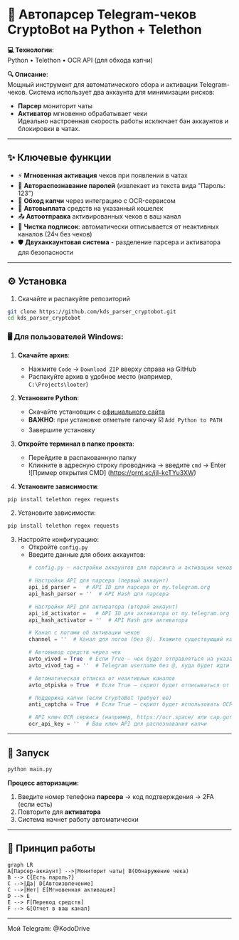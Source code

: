 # 🚀 Автопарсер Telegram-чеков CryptoBot на Python + Telethon

**💻 Технологии**:  
Python • Telethon • OCR API (для обхода капчи)

**🔍 Описание**:  
Мощный инструмент для автоматического сбора и активации Telegram-чеков. Система использует два аккаунта для минимизации рисков:  
- **Парсер** мониторит чаты  
- **Активатор** мгновенно обрабатывает чеки  
Идеально настроенная скорость работы исключает бан аккаунтов и блокировки в чатах.

---

## ✨ Ключевые функции
- ⚡ **Мгновенная активация** чеков при появлении в чатах
- 🔑 **Автораспознавание паролей** (извлекает из текста вида "Пароль: 123")
- 🤖 **Обход капчи** через интеграцию с OCR-сервисом
- 💸 **Автовыплата** средств на указанный кошелек
- 📤 **Автоотправка** активированных чеков в ваш канал
- 🧹 **Чистка подписок**: автоматически отписывается от неактивных каналов (24ч без чеков)
- 🛡️ **Двухаккаунтовая система** - разделение парсера и активатора для безопасности

---

## ⚙️ Установка
1. Скачайте и распакуйте репозиторий
```bash
git clone https://github.com/kds_parser_cryptobot.git
cd kds_parser_cryptobot

```
### 🖥️ Для пользователей Windows:
1. **Скачайте архив**:
   - Нажмите `Code` → `Download ZIP` вверху справа на GitHub
   - Распакуйте архив в удобное место (например, `C:\Projects\looter`)

2. **Установите Python**:
   - Скачайте установщик с [официального сайта](https://python.org/downloads)
   - **ВАЖНО**: при установке отметьте галочку ☑️ `Add Python to PATH`
   - Завершите установку

3. **Откройте терминал в папке проекта**:
   - Перейдите в распакованную папку
   - Кликните в адресную строку проводника → введите `cmd` → Enter  
   ![Пример открытия CMD] (https://prnt.sc/ijI-kcTYu3XW)

4. **Установите зависимости**:
```cmd
pip install telethon regex requests
```

2. Установите зависимости:
```bash
pip install telethon regex requests
```

3. Настройте конфигурацию:
   - Откройте `config.py`
   - Введите данные для обоих аккаунтов:
     ```python
     # config.py — настройки аккаунтов для парсинга и активации чеков

     # Настройки API для парсера (первый аккаунт)
     api_id_parser =   # API ID для парсера от my.telegram.org
     api_hash_parser = ''  # API Hash для парсера

     # Настройки API для активатора (второй аккаунт)
     api_id_activator =   # API ID для активатора от my.telegram.org
     api_hash_activator = ''  # API Hash для активатора

     # Канал с логами об активации чеков
     channel = ''  # Канал для логов (без @). Укажите существующий канал

     # Автовывод средств через чек
     avto_vivod = True  # Если True — чек будет отправляться на указанный аккаунт раз в сутки
     avto_vivod_tag = ''  # Telegram username без @, куда будет идти перевод

     # Автоматическая отписка от неактивных каналов
     avto_otpiska = True  # Если True — скрипт будет отписываться от каналов без чеков за сутки

     # Поддержка капчи (если CryptoBot требует её)
     anti_captcha = True  # Если True — скрипт будет использовать OCR для обхода капчи

     # API ключ OCR сервиса (например, https://ocr.space/ или cap.guru)
     ocr_api_key = ''  # Ваш ключ API для распознавания капчи
     ```

---

## 🚀 Запуск
```bash
python main.py
```

**Процесс авторизации:**
1. Введите номер телефона **парсера** → код подтверждения → 2FA (если есть)
2. Повторите для **активатора**
3. Система начнет работу автоматически

---

## 🔧 Принцип работы
```mermaid
graph LR
A[Парсер-аккаунт] -->|Мониторит чаты| B(Обнаружение чека)
B --> C{Есть пароль?}
C -->|Да| D[Автоизвлечение]
C -->|Нет| E[Мгновенная активация]
D --> E
E --> F[Перевод средств]
F --> G[Отчет в ваш канал]
```

---

Мой Telegram: @KodoDrive
